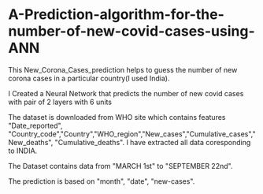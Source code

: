 # A-Prediction-algorithm-for-the-number-of-new-covid-cases-using-ANN

This New_Corona_Cases_prediction helps to guess the number of new corona cases in a particular country(I used India).

I Created a Neural Network that predicts the number of new covid cases with pair of 2 layers with 6 units

The dataset is downloaded from WHO site which contains features "Date_reported", "Country_code","Country","WHO_region","New_cases","Cumulative_cases","New_deaths",	 "Cumulative_deaths". I have extracted all data coresponding to INDIA.

The Dataset contains data from "MARCH 1st" to "SEPTEMBER 22nd".

The prediction is based on "month", "date", "new-cases".
